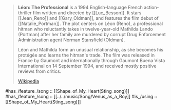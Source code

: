 
> **Léon: The Professional** is a 1994 English-language French action-thriller film 
> written and directed by [[Luc_Besson]]. It stars [[Jean_Reno]] and [[Gary_Oldman]], 
> and features the film debut of [[Natalie_Portman]]. 
> The plot centers on Léon (Reno), a professional hitman who reluctantly takes in 
> twelve-year-old Mathilda Lando (Portman) after her family are murdered 
> by corrupt Drug Enforcement Administration agent Norman Stansfield (Oldman). 
> 
> Léon and Mathilda form an unusual relationship, 
> as she becomes his protégée and learns the hitman's trade. 
> The film was released in France by Gaumont 
> and internationally through Gaumont Buena Vista International on 14 September 1994, 
> and received mostly positive reviews from critics.
>
> [Wikipedia](https://en.wikipedia.org/wiki/L%C3%A9on:%20The%20Professional)

#has_/feature_/song :: [[Shape_of_My_Heart(Sting_song)]] 
#has_/feature_/song :: [[../../music/Song/Venus_as_a_Boy]] 
#is_/using :: [[Shape_of_My_Heart(Sting_song)]] 

